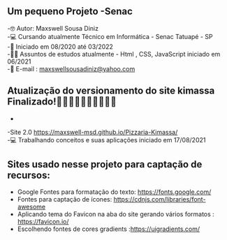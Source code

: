 ## Um pequeno Projeto -Senac

-🤓 Autor: Maxswell Sousa Diniz <br>
-💻 Cursando atualmente Técnico em Informática - Senac Tatuapé - SP <br>
-🙌 Iniciado em 08/2020 até 03/2022<br>
-👨‍🎓 Assuntos de estudos atualmente - Html , CSS, JavaScript iniciado em 06/2021<br>
-📧 E-mail : maxswellsousadiniz@yahoo.com

## Atualização do versionamento do site kimassa Finalizado!🍕🍕🍕🍕🥟🥟🥟🧆🧆🧆

- 

-Site 2.0 https://maxswell-msd.github.io/Pizzaria-Kimassa/ <br>
-💻 Trabalhando conceitos e suas aplicações iniciado em 17/08/2021


## Sites usado nesse projeto para captação de recursos:

- Google Fontes para formatação do texto: https://fonts.google.com/
- Fontes para captação de ícones: https://cdnjs.com/libraries/font-awesome
- Aplicando tema do Favicon na aba do site gerando vários formatos : https://favicon.io/
- Escolhendo fontes de cores gradients :https://uigradients.com/

